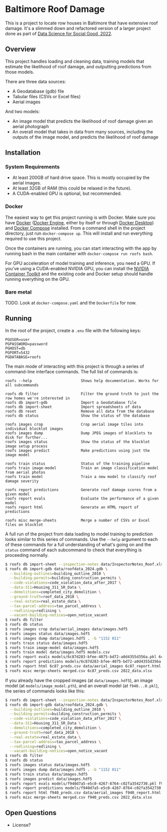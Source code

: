 # Baltimore Roof Damage

This is a project to locate row houses in Baltimore that have extensive roof damage. It's a slimmed down and refactored version of a larger project done as part of [Data Science for Social Good, 2022](https://www.dssgfellowship.org/project/improving-community-safety-and-economic-well-being-by-remediating-buildings-with-roof-damage-in-baltimore/).

## Overview

This project handles loading and cleaning data, training models that estimate the likelihood of roof damage, and outputting predictions from those models.

There are three data sources:
  * A Geodatabase (gdb) file
  * Tabular files (CSVs or Excel files)
  * Aerial images

And two models:
  * An image model that predicts the likelihood of roof damage given an aerial photograph
  * An overall model that takes in data from many sources, including the outputs of the image model, and predicts the likelihood of roof damage

## Installation

### System Requirements

* At least 200GB of hard drive space. This is mostly occupied by the aerial images.
* At least 32GB of RAM (this could be relaxed in the future).
* A CUDA-enabled GPU is optional, but recommended.

### Docker

The easiest way to get this project running is with Docker. Make sure you have [Docker](https://docs.docker.com/manuals/) ([Docker Engine](https://docs.docker.com/engine/), either by itself or through [Docker Desktop](https://docs.docker.com/desktop/)) and [Docker Compose](https://docs.docker.com/compose/) installed. From a command shell in the project directory, just run `docker-compose up`. This will install and run everything required to use this project.

Once the containers are running, you can start interacting with the app by running bash in the main container with `docker-compose run roofs bash`.

For GPU acceleration of model training and inference, you need a GPU. If you've using a CUDA-enabled NVIDIA GPU, you can install the [NVIDIA Container Toolkit](https://docs.nvidia.com/datacenter/cloud-native/container-toolkit/latest/install-guide.html) and the existing code and Docker setup should handle running everything on the GPU.

### Bare metal

TODO. Look at `docker-compose.yaml` and the `Dockerfile` for now.

## Running
In the root of the project, create a `.env` file with the following keys:
```
PGUSER=user
PGPASSWORD=password
PGHOST=db
PGPORT=5432
PGDATABASE=roofs
```

The main mode of interacting with this project is through a series of command-line interface commands. The full list of commands is:
```
roofs --help                      Shows help documentation. Works for all subcommands

roofs db filter                   Filter the ground truth to just the row homes we're interested in
roofs db import-gdb               Import a Geodatabase file
roofs db import-sheet             Import spreadsheets of data
roofs db reset                    Remove all data from the database
roofs db status                   Show the status of the database

roofs images crop                 Crop aerial image tiles into individual blocklot images
roofs images dump                 Dump JPEG images of blocklots to disk for further...
roofs images status               Show the status of the blocklot image setup process
roofs images predict              Make predictions using just the image model

roofs train status                Status of the training pipeline
roofs train image-model           Train an image classification model from aerial photos
roofs train model                 Train a new model to classify roof damage severity

roofs report predictions          Generate roof damage scores from a given model
roofs report evals                Evaluate the performance of a given model
roofs report html                 Generate an HTML report of predictions

roofs misc merge-sheets           Merge a number of CSVs or Excel files on blocklot
```

A full run of the project from data loading to model training to prediction looks similar to this series of commands. Use the `--help` argument to each of these commands for a full understanding of what's going on and the `status` command of each subcommand to check that everything is proceeding normally.
```bash
$ roofs db import-sheet --inspection-notes data/InspectorNotes_Roof.xlsx
$ roofs db import-gdb data/roofdata_2024.gdb \
  --building-outlines=building_outline_2010 \
  --building-permits=building_construction_permits \
  --code-violations=code_violation_data_after_2017 \
  --data-311=Housing_311_SR_Data \
  --demolitions=completed_city_demolition \
  --ground-truth=roof_data_2018 \
  --real-estate=real_estate_data \
  --tax-parcel-address=tax_parcel_address \
  --redlining=redlining \
  --vacant-building-notices=open_notice_vacant
$ roofs db filter
$ roofs db status
$ roofs images crop data/aerial_images data/images.hdf5
$ roofs images status data/images.hdf5
$ roofs images dump data/images.hdf5 . -b "1152 011"
$ roofs train status data/images.hdf5
$ roofs train image-model data/images.hdf5
$ roofs train model data/images.hdf5 models.csv 
$ roofs report evals models/6c87d283-bfee-4075-bd72-a0d4355d356a.pkl 6c87_eval.csv data/images.hdf5
$ roofs report predictions models/6c87d283-bfee-4075-bd72-a0d4355d356a.pkl 6c87_preds.csv data/images.hdf5
$ roofs report html 6c87_preds.csv data/aerial_images 6c87_report.html
$ roofs misc merge-sheets merged.csv 6c87_preds.csv 2022_data.xlsx
```

If you already have the cropped images (at `data/images.hdf5`), an image model (at `models/image_model.pth`), and an overall model (at `f940...0.pkl`), the series of commands looks like this:
```bash
$ roofs db import-sheet --inspection-notes data/InspectorNotes_Roof.xlsx
$ roofs db import-gdb data/roofdata_2024.gdb \
  --building-outlines=building_outline_2010 \
  --building-permits=building_construction_permits \
  --code-violations=code_violation_data_after_2017 \
  --data-311=Housing_311_SR_Data \
  --demolitions=completed_city_demolition \
  --ground-truth=roof_data_2018 \
  --real-estate=real_estate_data \
  --tax-parcel-address=tax_parcel_address \
  --redlining=redlining \
  --vacant-building-notices=open_notice_vacant
$ roofs db filter
$ roofs db status
$ roofs images status data/images.hdf5
$ roofs images dump data/images.hdf5 . -b "1152 011"
$ roofs train status data/images.hdf5
$ roofs images predict data/images.hdf5
$ roofs report evals models/f940d7a5-e5c0-4267-8764-c02fa3542730.pkl f940_eval.csv data/images.hdf5
$ roofs report predictions models/f940d7a5-e5c0-4267-8764-c02fa3542730.pkl f940_preds.csv data/images.hdf5
$ roofs report html f940_preds.csv data/aerial_images f940_report.html
$ roofs misc merge-sheets merged.csv f940_preds.csv 2022_data.xlsx
```

## Open Questions
* License?